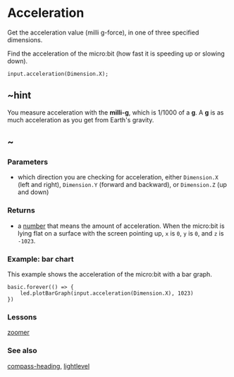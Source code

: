 # Acceleration

Get the acceleration value (milli g-force), in one of three specified dimensions.

Find the acceleration of the micro:bit (how fast it is speeding up or slowing down).

```sig
input.acceleration(Dimension.X);
```

## ~hint

You measure acceleration with the **milli-g**, which is 1/1000 of a **g**.
A **g** is as much acceleration as you get from Earth's gravity.

## ~



### Parameters

* which direction you are checking for acceleration, either `Dimension.X` (left and right), `Dimension.Y` (forward and backward), or `Dimension.Z` (up and down)

### Returns

* a [number](/reference/types/number) that means the amount of acceleration. When the micro:bit is lying flat on a surface with the screen pointing up, `x` is `0`, `y` is `0`, and `z` is `-1023`.

### Example: bar chart

This example shows the acceleration of the micro:bit with a bar graph.

```blocks
basic.forever(() => {
    led.plotBarGraph(input.acceleration(Dimension.X), 1023)
})
```

### Lessons

[zoomer](/lessons/zoomer)

### See also

[compass-heading](/reference/input/compass-heading), [lightlevel](/reference/input/lightlevel)

